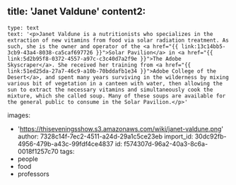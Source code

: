 title: 'Janet Valdune'
content2:
  -
    type: text
    text: '<p>Janet Valdune is a nutritionists who specializes in the extraction of new vitamins from food via solar radiation treatment. As such, she is the owner and operator of the <a href="{{ link:13c14bb5-3cb9-43a4-8038-ca5caf697726 }}">Solar Pavilion</a> in <a href="{{ link:5d2b95f8-0372-4557-a97c-c3c40d7a2f9e }}">The Adobe Skyscraper</a>. She received her training from <a href="{{ link:51ed25da-27a7-46c9-a10b-70bddafb1e34 }}">Adobe College of the Desert</a>, and spent many years surviving in the wilderness by mixing various bit of vegetation in a canteen with water, then allowing the sun to extract the necessary vitamins and simultaneously cook the mixture, which she called soup. Many of these soups are available for the general public to consume in the Solar Pavilion.</p>'
images:
  - 'https://thiseveningsshow.s3.amazonaws.com/wiki/janet-valdune.png'
author: 7328c14f-7ec2-4511-a24d-29a1c5ce23eb
import_id: 30dc92fb-4956-479b-a43c-99fdf4ce4837
id: f574307d-96a2-40a3-8c6a-0018f1257c70
tags:
  - people
  - food
  - professors
